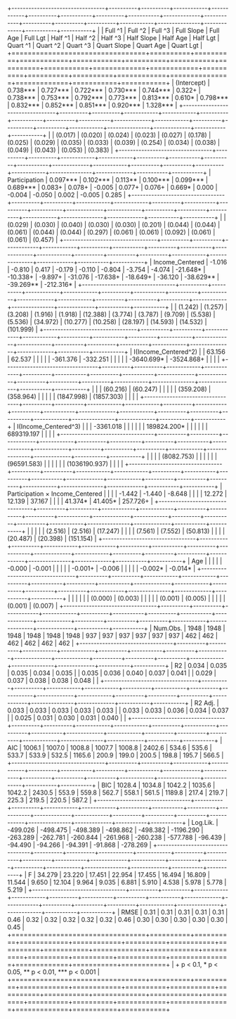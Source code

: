 
+---------------------------------+----------+----------+------------+------------+----------+-----------+----------+-----------+-------------+------------+----------+----------+----------+------------+---------------+-------------+-----------+-----------+
|                                 | Full ^1  | Full ^2  | Full ^3    | Full Slope | Full Age | Full Lgt  | Half ^1  | Half ^2   | Half ^3     | Half Slope | Half Age | Half Lgt | Quart ^1 | Quart ^2   | Quart ^3      | Quart Slope | Quart Age | Quart Lgt |
+=================================+==========+==========+============+============+==========+===========+==========+===========+=============+============+==========+==========+==========+============+===============+=============+===========+===========+
| (Intercept)                     | 0.738*** | 0.727*** | 0.722***   | 0.730***   | 0.744*** | 0.322+    | 0.738*** | 0.753***  | 0.792***    | 0.773***   | 0.813*** | 0.610*   | 0.798*** | 0.832***   | 0.852***      | 0.851***    | 0.920***  | 1.328***  |
+---------------------------------+----------+----------+------------+------------+----------+-----------+----------+-----------+-------------+------------+----------+----------+----------+------------+---------------+-------------+-----------+-----------+
|                                 | (0.017)  | (0.020)  | (0.024)    | (0.023)    | (0.027)  | (0.178)   | (0.025)  | (0.029)   | (0.035)     | (0.033)    | (0.039)  | (0.254)  | (0.034)  | (0.038)    | (0.049)       | (0.043)     | (0.053)   | (0.383)   |
+---------------------------------+----------+----------+------------+------------+----------+-----------+----------+-----------+-------------+------------+----------+----------+----------+------------+---------------+-------------+-----------+-----------+
| Participation                   | 0.097*** | 0.102*** | 0.113**    | 0.100***   | 0.099*** | 0.689***  | 0.083+   | 0.078+    | -0.005      | 0.077+     | 0.076+   | 0.669*   | 0.000    | -0.004     | -0.050        | 0.002       | -0.005    | 0.285     |
+---------------------------------+----------+----------+------------+------------+----------+-----------+----------+-----------+-------------+------------+----------+----------+----------+------------+---------------+-------------+-----------+-----------+
|                                 | (0.029)  | (0.030)  | (0.040)    | (0.030)    | (0.030)  | (0.201)   | (0.044)  | (0.044)   | (0.061)     | (0.044)    | (0.044)  | (0.297)  | (0.061)  | (0.061)    | (0.092)       | (0.061)     | (0.061)   | (0.457)   |
+---------------------------------+----------+----------+------------+------------+----------+-----------+----------+-----------+-------------+------------+----------+----------+----------+------------+---------------+-------------+-----------+-----------+
| Income_Centered                 | -1.016   | -0.810   | 0.417      | -0.179     | -0.110   | -0.804    | -3.754   | -4.074    | -21.648*    | -10.338+   | -9.897+  | -31.076  | -17.638+ | -18.649+   | -36.120       | -38.629**   | -39.269** | -212.316* |
+---------------------------------+----------+----------+------------+------------+----------+-----------+----------+-----------+-------------+------------+----------+----------+----------+------------+---------------+-------------+-----------+-----------+
|                                 | (1.242)  | (1.257)  | (3.208)    | (1.916)    | (1.918)  | (12.388)  | (3.774)  | (3.787)   | (9.709)     | (5.538)    | (5.536)  | (34.972) | (10.277) | (10.258)   | (28.197)      | (14.593)    | (14.532)  | (101.999) |
+---------------------------------+----------+----------+------------+------------+----------+-----------+----------+-----------+-------------+------------+----------+----------+----------+------------+---------------+-------------+-----------+-----------+
| I(Income_Centered^2)            |          | 63.156   | 62.537     |            |          |           |          | -361.376  | -332.251    |            |          |          |          | -3640.699* | -3524.868+    |             |           |           |
+---------------------------------+----------+----------+------------+------------+----------+-----------+----------+-----------+-------------+------------+----------+----------+----------+------------+---------------+-------------+-----------+-----------+
|                                 |          | (60.216) | (60.247)   |            |          |           |          | (359.208) | (358.964)   |            |          |          |          | (1847.998) | (1857.303)    |             |           |           |
+---------------------------------+----------+----------+------------+------------+----------+-----------+----------+-----------+-------------+------------+----------+----------+----------+------------+---------------+-------------+-----------+-----------+
| I(Income_Centered^3)            |          |          | -3361.018  |            |          |           |          |           | 189824.200* |            |          |          |          |            | 689319.197    |             |           |           |
+---------------------------------+----------+----------+------------+------------+----------+-----------+----------+-----------+-------------+------------+----------+----------+----------+------------+---------------+-------------+-----------+-----------+
|                                 |          |          | (8082.753) |            |          |           |          |           | (96591.583) |            |          |          |          |            | (1036190.937) |             |           |           |
+---------------------------------+----------+----------+------------+------------+----------+-----------+----------+-----------+-------------+------------+----------+----------+----------+------------+---------------+-------------+-----------+-----------+
| Participation × Income_Centered |          |          |            | -1.442     | -1.440   | -8.648    |          |           |             | 12.272     | 12.139   | 37.167   |          |            |               | 41.374*     | 41.405*   | 257.726+  |
+---------------------------------+----------+----------+------------+------------+----------+-----------+----------+-----------+-------------+------------+----------+----------+----------+------------+---------------+-------------+-----------+-----------+
|                                 |          |          |            | (2.516)    | (2.516)  | (17.247)  |          |           |             | (7.561)    | (7.552)  | (50.813) |          |            |               | (20.487)    | (20.398)  | (151.154) |
+---------------------------------+----------+----------+------------+------------+----------+-----------+----------+-----------+-------------+------------+----------+----------+----------+------------+---------------+-------------+-----------+-----------+
| Age                             |          |          |            |            | -0.000   | -0.001    |          |           |             |            | -0.001+  | -0.006   |          |            |               |             | -0.002*   | -0.014*   |
+---------------------------------+----------+----------+------------+------------+----------+-----------+----------+-----------+-------------+------------+----------+----------+----------+------------+---------------+-------------+-----------+-----------+
|                                 |          |          |            |            | (0.000)  | (0.003)   |          |           |             |            | (0.001)  | (0.005)  |          |            |               |             | (0.001)   | (0.007)   |
+---------------------------------+----------+----------+------------+------------+----------+-----------+----------+-----------+-------------+------------+----------+----------+----------+------------+---------------+-------------+-----------+-----------+
| Num.Obs.                        | 1948     | 1948     | 1948       | 1948       | 1948     | 1948      | 937      | 937       | 937         | 937        | 937      | 937      | 462      | 462        | 462           | 462         | 462       | 462       |
+---------------------------------+----------+----------+------------+------------+----------+-----------+----------+-----------+-------------+------------+----------+----------+----------+------------+---------------+-------------+-----------+-----------+
| R2                              | 0.034    | 0.035    | 0.035      | 0.034      | 0.035    |           | 0.035    | 0.036     | 0.040       | 0.037      | 0.041    |          | 0.029    | 0.037      | 0.038         | 0.038       | 0.048     |           |
+---------------------------------+----------+----------+------------+------------+----------+-----------+----------+-----------+-------------+------------+----------+----------+----------+------------+---------------+-------------+-----------+-----------+
| R2 Adj.                         | 0.033    | 0.033    | 0.033      | 0.033      | 0.033    |           | 0.033    | 0.033     | 0.036       | 0.034      | 0.037    |          | 0.025    | 0.031      | 0.030         | 0.031       | 0.040     |           |
+---------------------------------+----------+----------+------------+------------+----------+-----------+----------+-----------+-------------+------------+----------+----------+----------+------------+---------------+-------------+-----------+-----------+
| AIC                             | 1006.1   | 1007.0   | 1008.8     | 1007.7     | 1008.8   | 2402.6    | 534.6    | 535.6     | 533.7       | 533.9      | 532.5    | 1165.6   | 200.9    | 199.0      | 200.5         | 198.8       | 195.7     | 566.5     |
+---------------------------------+----------+----------+------------+------------+----------+-----------+----------+-----------+-------------+------------+----------+----------+----------+------------+---------------+-------------+-----------+-----------+
| BIC                             | 1028.4   | 1034.8   | 1042.2     | 1035.6     | 1042.2   | 2430.5    | 553.9    | 559.8     | 562.7       | 558.1      | 561.5    | 1189.8   | 217.4    | 219.7      | 225.3         | 219.5       | 220.5     | 587.2     |
+---------------------------------+----------+----------+------------+------------+----------+-----------+----------+-----------+-------------+------------+----------+----------+----------+------------+---------------+-------------+-----------+-----------+
| Log.Lik.                        | -499.026 | -498.475 | -498.389   | -498.862   | -498.382 | -1196.290 | -263.289 | -262.781  | -260.844    | -261.968   | -260.238 | -577.788 | -96.439  | -94.490    | -94.266       | -94.391     | -91.868   | -278.269  |
+---------------------------------+----------+----------+------------+------------+----------+-----------+----------+-----------+-------------+------------+----------+----------+----------+------------+---------------+-------------+-----------+-----------+
| F                               | 34.279   | 23.220   | 17.451     | 22.954     | 17.455   | 16.494    | 16.809   | 11.544    | 9.650       | 12.104     | 9.964    | 9.035    | 6.881    | 5.910      | 4.538         | 5.978       | 5.778     | 5.219     |
+---------------------------------+----------+----------+------------+------------+----------+-----------+----------+-----------+-------------+------------+----------+----------+----------+------------+---------------+-------------+-----------+-----------+
| RMSE                            | 0.31     | 0.31     | 0.31       | 0.31       | 0.31     | 0.46      | 0.32     | 0.32      | 0.32        | 0.32       | 0.32     | 0.46     | 0.30     | 0.30       | 0.30          | 0.30        | 0.30      | 0.45      |
+=================================+==========+==========+============+============+==========+===========+==========+===========+=============+============+==========+==========+==========+============+===============+=============+===========+===========+
| + p < 0.1, * p < 0.05, ** p < 0.01, *** p < 0.001                                                                                                                                                                                                            |
+=================================+==========+==========+============+============+==========+===========+==========+===========+=============+============+==========+==========+==========+============+===============+=============+===========+===========+
